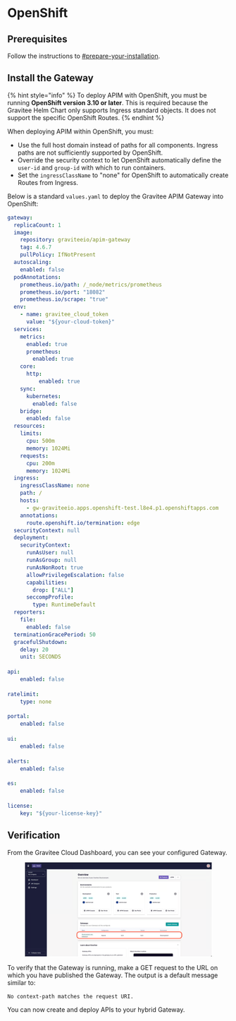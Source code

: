 # OpenShift

## Prerequisites

Follow the instructions to [#prepare-your-installation](../#prepare-your-installation "mention").

## Install the Gateway

{% hint style="info" %}
To deploy APIM with OpenShift, you must be running **OpenShift version 3.10 or later**. This is required because the Gravitee Helm Chart only supports Ingress standard objects. It does not support the specific OpenShift Routes.
{% endhint %}

When deploying APIM within OpenShift, you must:&#x20;

* Use the full host domain instead of paths for all components. Ingress paths are not sufficiently supported by OpenShift.
* Override the security context to let OpenShift automatically define the `user-id` and `group-id` with which to run containers.
* Set the `ingressClassName` to "none" for OpenShift to automatically create Routes from Ingress.

Below is a standard `values.yaml` to deploy the Gravitee APIM Gateway into OpenShift:

```yaml
gateway:
  replicaCount: 1
  image:
    repository: graviteeio/apim-gateway
    tag: 4.6.7
    pullPolicy: IfNotPresent
  autoscaling:
    enabled: false
  podAnnotations:
    prometheus.io/path: /_node/metrics/prometheus
    prometheus.io/port: "18082"
    prometheus.io/scrape: "true"
  env:
    - name: gravitee_cloud_token
      value: "${your-cloud-token}"
  services:
    metrics:
      enabled: true
      prometheus:
        enabled: true
    core:
      http:
          enabled: true
    sync:
      kubernetes:
        enabled: false
    bridge:
      enabled: false
  resources:
    limits:
      cpu: 500m
      memory: 1024Mi
    requests:
      cpu: 200m
      memory: 1024Mi
  ingress:
    ingressClassName: none
    path: /
    hosts:
      - gw-graviteeio.apps.openshift-test.l8e4.p1.openshiftapps.com
    annotations:
      route.openshift.io/termination: edge
  securityContext: null
  deployment:
    securityContext:
      runAsUser: null
      runAsGroup: null
      runAsNonRoot: true
      allowPrivilegeEscalation: false
      capabilities:
        drop: ["ALL"]
      seccompProfile:
        type: RuntimeDefault
  reporters:
    file:
      enabled: false
  terminationGracePeriod: 50
  gracefulShutdown:
    delay: 20
    unit: SECONDS

api:
    enabled: false

ratelimit:
    type: none

portal:
    enabled: false

ui:
    enabled: false

alerts:
    enabled: false

es:
    enabled: false

license:
    key: "${your-license-key}"
```

## Verification

From the Gravitee Cloud Dashboard, you can see your configured Gateway.

<figure><img src="../../../.gitbook/assets/00 5 copy.png" alt=""><figcaption></figcaption></figure>

To verify that the Gateway is running, make a GET request to the URL on which you have published the Gateway. The output is a default message similar to:

```
No context-path matches the request URI.
```

You can now create and deploy APIs to your hybrid Gateway.
